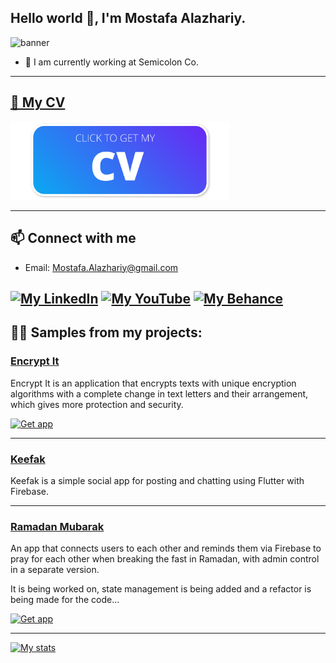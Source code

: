 ## Hello world 👋, I'm Mostafa Alazhariy.

![banner](https://raw.github.com/MAlazhariy/MAlazhariy/main/banner.gif)

- 🔭 I am currently working at Semicolon Co.
<!-- - 🌱 I am currently learning **Clean Architecture, Architecture patterns, Design patterns, and more**. -->
<!-- - 💬 Ask me about **Flutter, and design principles**. -->

---

## [📃 My CV](https://raw.github.com/MAlazhariy/MAlazhariy/main/CV/Mostafa%20Mahmoud%20Alazhariy%20cv.pdf)

[<img src="https://github.com/MAlazhariy/MAlazhariy/blob/main/assets/cv%20thumb.svg" alt="Click to download my CV" width="350"/>](https://raw.github.com/MAlazhariy/MAlazhariy/main/CV/Mostafa%20Mahmoud%20Alazhariy%20cv.pdf)

---

## 📫 Connect with me

- Email: [Mostafa.Alazhariy@gmail.com](mailto:Mostafa.Alazhariy@gmail.com)

[![My LinkedIn](https://img.shields.io/badge/-MAlazhariy-0077b5?logo=linkedin&logoColor=white&labelColor=0077b5&style=flat)](https://linkedin.com/in/malazhariy) [![My YouTube](https://img.shields.io/badge/-MAlazhariy-f00?labelColor=f00&logo=youtube&logoColor=white&style=flat)](https://www.youtube.com/@MAlazhariy) [![My Behance](https://img.shields.io/badge/-MAlazhariy-1769ff?logo=behance&logoColor=white&labelColor=1769ff&style=flat)](https://linkedin.com/in/malazhariy)
---


## 👨‍💻 Samples from my projects:


### [Encrypt It](https://github.com/MAlazhariy/encrypt_it)

Encrypt It is an application that encrypts texts with unique encryption algorithms with a complete change in text letters and their arrangement, which gives more protection and security.

[<img src="https://upload.wikimedia.org/wikipedia/commons/7/78/Google_Play_Store_badge_EN.svg" alt="Get app" width="150"/>](https://play.google.com/store/apps/details?id=malazhariy.encryptIt) 
<!-- 
[<img src="https://upload.wikimedia.org/wikipedia/commons/3/3c/Download_on_the_App_Store_Badge.svg" alt="Get app" width="150"/>](https://play.google.com/store/apps/details?id=malazhariy.encryptIt)
 -->

---

### [Keefak](https://github.com/MAlazhariy/keefak_social-app)

Keefak is a simple social app for posting and chatting using Flutter with Firebase.

---

### [Ramadan Mubarak](https://github.com/MAlazhariy/ramadan_mubarak)

An app that connects users to each other and reminds them via Firebase to pray for each other when breaking the fast in Ramadan, with admin control in a separate version.

It is being worked on, state management is being added and a refactor is being made for the code...

[<img src="https://upload.wikimedia.org/wikipedia/commons/7/78/Google_Play_Store_badge_EN.svg" alt="Get app" width="150"/>](https://play.google.com/store/apps/details?id=malazhariy.ramadan_kareem)

---



[![My stats](https://github-readme-stats.vercel.app/api?username=MAlazhariy&hide_rank=true&show_icons=true&hide=prs,issues&hide_border=true&icon_color=507FF8&border_color=507FF8&hide_title=true&theme=dracula&custom_title=My+Stats)](https://github.com/MAlazhariy/github-readme-stats)


<!-- 
I'm passionate about developing my skills and gaining more experience.
count_private=true is not working
 -->
